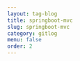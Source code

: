```yaml
---
layout: tag-blog
title: springboot-mvc
slug: springboot-mvc
category: gitlog
menu: false
order: 2
---
```

